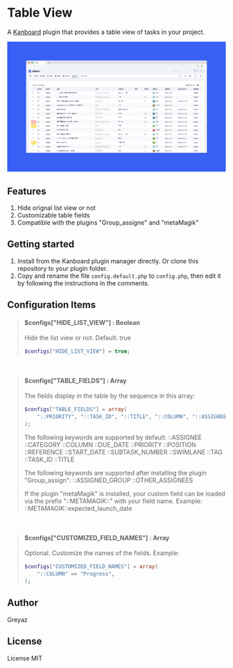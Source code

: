 # Table View
A [Kanboard](https://github.com/kanboard/kanboard) plugin that provides a table view of tasks in your project.   

![alt screenshot](Screenshot/1.png)

## Features
1. Hide orignal list view or not
2. Customizable table fields
3. Compatible with the plugins "Group_assigne" and "metaMagik"

## Getting started
1. Install from the Kanboard plugin manager directly. Or clone this repository to your plugin folder.
2. Copy and rename the file `config.default.php` to `config.php`, then edit it by following the instructions in the comments.

## Configuration Items

> #### $configs["HIDE_LIST_VIEW"] : Boolean
> Hide the list view or not. Default: true
> ```php
> $configs["HIDE_LIST_VIEW"] = true;
> ```

<br/>

> #### $configs["TABLE_FIELDS"] : Array
> The fields display in the table by the sequence in this array:
> ```php
> $configs["TABLE_FIELDS"] = array(
>     "::PRIORITY", "::TASK_ID", "::TITLE", "::COLUMN", "::ASSIGNEE", "::DUE_DATE", "::METAMAGIK::expected_launch_date"
> );
> ```
> The following keywords are supported by default:
> ::ASSIGNEE
> ::CATEGORY
> ::COLUMN
> ::DUE_DATE
> ::PRIORITY
> ::POSITION
> ::REFERENCE
> ::START_DATE
> ::SUBTASK_NUMBER
> ::SWIMLANE
> ::TAG
> ::TASK_ID
> ::TITLE
> 
> The following keywords are supported after installing the plugin "Group_assign":
> ::ASSIGNED_GROUP
> ::OTHER_ASSIGNEES
> 
> If the plugin "metaMagik" is installed, your custom field can be loaded via the prefix "::METAMAGIK::" with your field name. Example:
> ::METAMAGIK::expected_launch_date

<br/>

> #### $configs["CUSTOMIZED_FIELD_NAMES"] : Array
> Optional. Customize the names of the fields. Example:
> ```php
> $configs["CUSTOMIZED_FIELD_NAMES"] = array(
>     "::COLUMN" => "Progress",
> );
> ```

## Author
Greyaz

## License
License MIT
